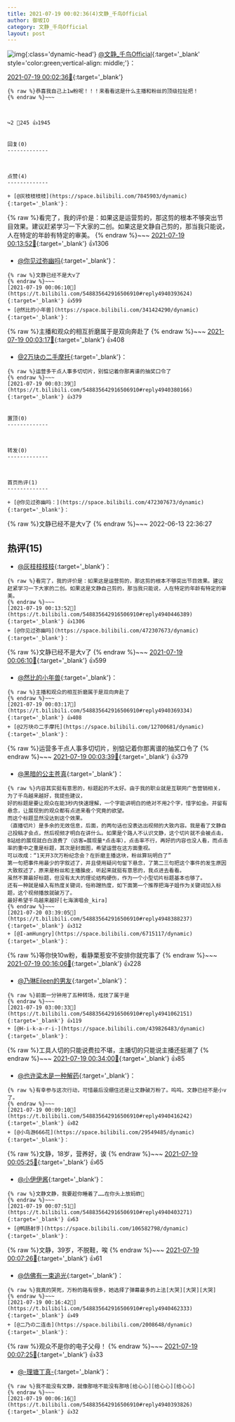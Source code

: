 ```yaml
---
title: 2021-07-19 00:02:36(4)文静_千鸟Official
author: 御坂IO
category: 文静_千鸟Official
layout: post
---
```


![img](/images/ac7482ed1b9a7f203dc68c0c4a77c488a27b108a.jpg){:class='dynamic-head'}
[@文静_千鸟Official](https://space.bilibili.com/667526012/dynamic){:target='_blank' style='color:green;vertical-align: middle;'}：

[2021-07-19 00:02:36🔗](https://t.bilibili.com/548835642916506910){:target='_blank'}

~~~
{% raw %}恭喜我自己上1w粉呢！！！来看看这是什么主播和粉丝的顶级拉扯把！
{% endraw %}~~~



↪️2 💬245 👍1945


回复(0)
-------------



点赞(4)
-------------

+ [@灰枝枝枝枝](https://space.bilibili.com/7845903/dynamic){:target='_blank'}：
~~~
{% raw %}看完了，我的评价是：如果这是运营剪的，那这剪的根本不够突出节目效果。建议赶紧学习一下大家的二创。如果这是文静自己剪的，那当我只能说，人在特定的年龄有特定的审美。
{% endraw %}~~~
[2021-07-19 00:13:52🔗](https://t.bilibili.com/548835642916506910#reply4940446389){:target='_blank'} 👍1306
+ [@你见过弥幽吗](https://space.bilibili.com/472307673/dynamic){:target='_blank'}：
~~~
{% raw %}文静已经不是大v了
{% endraw %}~~~
[2021-07-19 00:06:10🔗](https://t.bilibili.com/548835642916506910#reply4940393624){:target='_blank'} 👍599
+ [@然比的小年兽](https://space.bilibili.com/341424290/dynamic){:target='_blank'}：
~~~
{% raw %}主播和观众的相互折磨属于是双向奔赴了
{% endraw %}~~~
[2021-07-19 00:03:17🔗](https://t.bilibili.com/548835642916506910#reply4940369334){:target='_blank'} 👍408
+ [@2万块の二手摩托](https://space.bilibili.com/12700681/dynamic){:target='_blank'}：
~~~
{% raw %}运营多干点人事多切切片，别惦记着你那离谱的抽奖口令了
{% endraw %}~~~
[2021-07-19 00:03:39🔗](https://t.bilibili.com/548835642916506910#reply4940380166){:target='_blank'} 👍379


置顶(0)
-------------



转发(0)
-------------



首页热评(1)
-------------

+ [@你见过弥幽吗：](https://space.bilibili.com/472307673/dynamic){:target='_blank'}：
~~~
{% raw %}文静已经不是大v了
{% endraw %}~~~
2022-06-13 22:36:27


热评(15)
-------------

+ [@灰枝枝枝枝](https://space.bilibili.com/7845903/dynamic){:target='_blank'}：
~~~
{% raw %}看完了，我的评价是：如果这是运营剪的，那这剪的根本不够突出节目效果。建议赶紧学习一下大家的二创。如果这是文静自己剪的，那当我只能说，人在特定的年龄有特定的审美。
{% endraw %}~~~
[2021-07-19 00:13:52🔗](https://t.bilibili.com/548835642916506910#reply4940446389){:target='_blank'} 👍1306
+ [@你见过弥幽吗](https://space.bilibili.com/472307673/dynamic){:target='_blank'}：
~~~
{% raw %}文静已经不是大v了
{% endraw %}~~~
[2021-07-19 00:06:10🔗](https://t.bilibili.com/548835642916506910#reply4940393624){:target='_blank'} 👍599
+ [@然比的小年兽](https://space.bilibili.com/341424290/dynamic){:target='_blank'}：
~~~
{% raw %}主播和观众的相互折磨属于是双向奔赴了
{% endraw %}~~~
[2021-07-19 00:03:17🔗](https://t.bilibili.com/548835642916506910#reply4940369334){:target='_blank'} 👍408
+ [@2万块の二手摩托](https://space.bilibili.com/12700681/dynamic){:target='_blank'}：
~~~
{% raw %}运营多干点人事多切切片，别惦记着你那离谱的抽奖口令了
{% endraw %}~~~
[2021-07-19 00:03:39🔗](https://t.bilibili.com/548835642916506910#reply4940380166){:target='_blank'} 👍379
+ [@黑暗的公主苍真](https://space.bilibili.com/84398912/dynamic){:target='_blank'}：
~~~
{% raw %}内容其实挺有意思的，标题起的不太好。由于我的职业就是互联网广告营销相关，为了千鸟越来越好，我提些建议，
好的标题是要让观众在能3秒内快速理解，一个字能讲明白的绝对不用2个字，惜字如金。并留有悬念，让展现到的观众都有点进来看个究竟的欲望。
而这个标题显然没达到这个效果。
（直播切片）是多余的无效信息，后面，的两句话也没表达出视频的大致内容。我是看了文静自己投稿才会点，然后视频才明白在讲什么。如果是个路人不认识文静，这个切片就不会被点击，B站给的展现就白白浪费了（访客=展现量*点击率），点击率不行，再好的内容也没人看，而点击率的重中之重是标题，其次是封面图，希望运营在这方面重视。
可以改成：“1天开3次万粉纪念会？在折磨主播这块，粉丝算玩明白了”
第一句把事件用最少的字叙述了，并且使用疑问句留下悬念，了第二三句把这个事件的发生原因大致叙述了，原来是粉丝和主播臊皮，听起来就挺有意思的，我点进去看看。
虽然不算最好标题，但没有太大的理论结构硬伤，作为一个小型切片标题基本也够了。
还有一种就是植入有热度关键词，俗称蹭热度，如下面第一个推荐把海子姐作为关键词加入标题，这个视频播放就破万了。
最好希望千鸟越来越好[七海演唱会_kira]
{% endraw %}~~~
[2021-07-20 03:39:05🔗](https://t.bilibili.com/548835642916506910#reply4948388237){:target='_blank'} 👍312
+ [@I-amHungry](https://space.bilibili.com/6715117/dynamic){:target='_blank'}：
~~~
{% raw %}等你快10w粉，看静栗惹安不安排你就完事了
{% endraw %}~~~
[2021-07-19 00:16:06🔗](https://t.bilibili.com/548835642916506910#reply4940457721){:target='_blank'} 👍228
+ [@乃琳Eileen的男友](https://space.bilibili.com/13181815/dynamic){:target='_blank'}：
~~~
{% raw %}前面一分钟用了五种转场，炫技了属于是
{% endraw %}~~~
[2021-07-19 03:00:33🔗](https://t.bilibili.com/548835642916506910#reply4941062151){:target='_blank'} 👍119
+ [@H-i-k-a-r-i-](https://space.bilibili.com/439826483/dynamic){:target='_blank'}：
~~~
{% raw %}工具人切的只能说费拉不堪，主播切的只能说主播还挺潮了
{% endraw %}~~~
[2021-07-19 00:34:00🔗](https://t.bilibili.com/548835642916506910#reply4940562810){:target='_blank'} 👍85
+ [@也许梁木是一种解药](https://space.bilibili.com/34759106/dynamic){:target='_blank'}：
~~~
{% raw %}有幸参与这次行动，可惜最后没绷住还是让文静破万粉了。呜呜，文静已经不是小v了。
{% endraw %}~~~
[2021-07-19 00:09:10🔗](https://t.bilibili.com/548835642916506910#reply4940416242){:target='_blank'} 👍82
+ [@小鸟游666花](https://space.bilibili.com/29549485/dynamic){:target='_blank'}：
~~~
{% raw %}文静，18岁，营养好，诶
{% endraw %}~~~
[2021-07-19 00:05:25🔗](https://t.bilibili.com/548835642916506910#reply4940384187){:target='_blank'} 👍65
+ [@小伊伊酱](https://space.bilibili.com/937954/dynamic){:target='_blank'}：
~~~
{% raw %}文静文静，我要趁你睡着了……在你头上放蚂蚱🤤
{% endraw %}~~~
[2021-07-19 00:07:51🔗](https://t.bilibili.com/548835642916506910#reply4940403271){:target='_blank'} 👍63
+ [@鸭肠射手](https://space.bilibili.com/106582798/dynamic){:target='_blank'}：
~~~
{% raw %}文静，39岁，不脱鞋，唉
{% endraw %}~~~
[2021-07-19 00:07:26🔗](https://t.bilibili.com/548835642916506910#reply4940402344){:target='_blank'} 👍61
+ [@仿佛有一束追光](https://space.bilibili.com/253472118/dynamic){:target='_blank'}：
~~~
{% raw %}我真的哭死，万粉的路有很多，她选择了弹幕最多的上法[大哭][大哭][大哭]
{% endraw %}~~~
[2021-07-19 00:16:42🔗](https://t.bilibili.com/548835642916506910#reply4940462333){:target='_blank'} 👍49
+ [@二乃の二连击](https://space.bilibili.com/2008648/dynamic){:target='_blank'}：
~~~
{% raw %}观众不是你的电子父母！
{% endraw %}~~~
[2021-07-19 00:07:25🔗](https://t.bilibili.com/548835642916506910#reply4940398692){:target='_blank'} 👍33
+ [@-理塘丁真-](https://space.bilibili.com/148102023/dynamic){:target='_blank'}：
~~~
{% raw %}我不能没有文静，就像那啥不能没有那啥[给心心][给心心][给心心]
{% endraw %}~~~
[2021-07-19 00:06:16🔗](https://t.bilibili.com/548835642916506910#reply4940393826){:target='_blank'} 👍32


